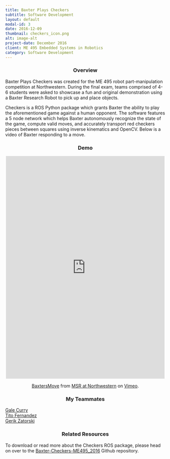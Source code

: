```yaml
---
title: Baxter Plays Checkers
subtitle: Software Development
layout: default
modal-id: 3
date: 2016-12-09
thumbnail: checkers_icon.png
alt: image-alt
project-date: December 2016
client: ME 495 Embedded Systems in Robotics
category: Software Development
---
```

<center><h3>Overview</h3></center>
Baxter Plays Checkers was created for the ME 495 robot part-manipulation competition at Northwestern. During the final exam, teams comprised of 4-6 students were asked to showcase a fun and original demonstration using a Baxter Research Robot to pick up and place objects.

Checkers is a ROS Python package which grants Baxter the ability to play the aforementioned game against a human opponent. The software features a 5 node network which helps Baxter autonomously recognize the state of the game, compute valid moves, and accurately transport red checkers pieces between squares using inverse kinematics and OpenCV. Below is a video of Baxter responding to a move.

<center><h3>Demo</h3></center>
<center><iframe src="https://player.vimeo.com/video/195051138" width="500" height="700" frameborder="0" volume="0" webkitallowfullscreen mozallowfullscreen allowfullscreen></iframe>
<p><a href="https://vimeo.com/195051138">BaxtersMove</a> from <a href="https://vimeo.com/numsr">MSR at Northwestern</a> on <a href="https://vimeo.com">Vimeo</a>.</p></center>

<center><h3>My Teammates</h3></center>
<a href="https://github.com/gcurry730">Gale Curry</a><br>
<a href="https://github.com/enginerd887">Tito Fernandez</a><br>
<a href="https://github.com/gerikzatorski">Gerik Zatorski</a>

<center><h3>Related Resources</h3></center>
To download or read more about the Checkers ROS package, please head on over to the <a href="https://github.com/enginerd887/Baxter-Checkers-ME495_2016">Baxter-Checkers-ME495_2016</a> Github repository.

